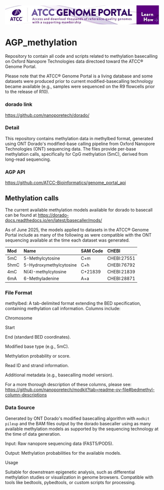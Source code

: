 
<a href="https://genomes.atcc.org/"><img src="https://github.com/ATCC-Bioinformatics/genome_portal_api/blob/dev/images/Genome Portal_728x90.jpg" alt="Clickable-Awesome-Portal-portal" /></a>

# AGP_methylation
Repository to contain all code and scripts related to methylation basecalling on Oxford Nanopore Technologies data directoed toward the ATCC® Genome Portal.

Please note that the ATCC® Genome Portal is a living database and some datasets were produced prior to current modified-basecalling technology became available (e.g., samples were sequenced on the R9 flowcells prior to the release of R10).

### dorado link
https://github.com/nanoporetech/dorado/

### Detail
This repository contains methylation data in methylbed format, generated using ONT Dorado's modified-base calling pipeline from Oxford Nanopore Technologies (ONT) sequencing data. The files provide per-base methylation calls, specifically for CpG methylation (5mC), derived from long-read sequencing.

### AGP API
https://github.com/ATCC-Bioinformatics/genome_portal_api

## Methylation calls
The current available methylation models available for dorado to basecall can be found at https://dorado-docs.readthedocs.io/en/latest/basecaller/mods/

As of June 2025, the models applied to datasets in the ATCC® Genome Portal include as many of the following as were compatible with the ONT sequencing available at the time each dataset was generated.

|Mod|	Name|	SAM Code|	CHEBI|
|:---|:---|:---|:---|
|5mC|	5-Methylcytosine|	C+m|	CHEBI:27551|
|5hmC|	5-Hydroxymethylcytosine|	C+h|	CHEBI:76792|
|4mC|	N(4)-methylcytosine|	C+21839|	CHEBI:21839|
|6mA|	6-Methyladenine|	A+a|	CHEBI:28871|

### File Format
methylbed: A tab-delimited format extending the BED specification, containing methylation call information.
Columns include:
  
  Chromosome
  
  Start
  
  End (standard BED coordinates).
  
  Modified base type (e.g., 5mC).
  
  Methylation probability or score.
  
  Read ID and strand information.
  
  Additional metadata (e.g., basecalling model version).

  For a more thorough description of these columns, please see:
  https://github.com/nanoporetech/modkit?tab=readme-ov-file#bedmethyl-column-descriptions

### Data Source
Generated by ONT Dorado's modified basecalling algorithm with `modkit pileup` and the BAM files output by the dorado basecaller using as many available methylation models as supported by the sequencing technology at the time of data generation.

Input: Raw nanopore sequencing data (FAST5/POD5).

Output: Methylation probabilities for the available models.

Usage

Suitable for downstream epigenetic analysis, such as differential methylation studies or visualization in genome browsers.
Compatible with tools like bedtools, pybedtools, or custom scripts for processing.
